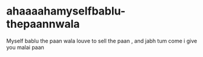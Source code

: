 # ahaaaahamyselfbablu-thepaannwala
Myself bablu the paan wala louve to sell the paan , and jabh tum come i give you malai paan 
